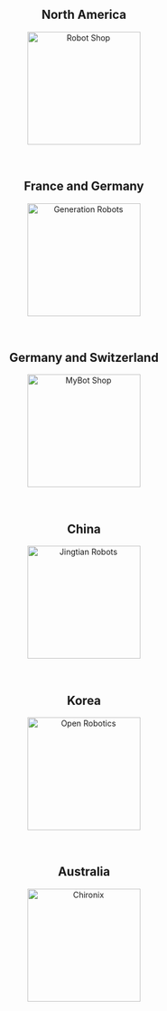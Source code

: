 <div style="display: flex; max-width:100%;flex-wrap:wrap;justify-content:space-around;">

  
  <div style="flex:1;flex-shrink:0;min-width:300px;margin:auto;text-align:center;">
  <table>
  <tr><h2 style="text-align:center">North America</h2></tr>
  <tr><a href="https://www.robotshop.com/"><img title="Robot Shop" src="{{ site.baseurl }}/assets/images/distributors/robotshoplogo.png" alt="Robot Shop" width="200px" /></a>
  </tr>
  </table>
  </div>


  <div style="flex:1;flex-shrink:0;min-width:300px;margin:auto;text-align:center;">
  <table>
  <tr><h2 style="text-align:center">France and Germany</h2></tr>
  <tr>
  <a href="https://www.generationrobots.com/en/"><img title="Generation Robots" src="{{ site.baseurl }}/assets/images/distributors/generationrobot_newlogo.png" alt="Generation Robots" width="200px" /></a>
  </tr>
  </table>
  </div>

  <div style="flex:1;flex-shrink:0;min-width:300px;margin:auto;text-align:center;">
  <table>
  <tr><h2 style="text-align:center">Germany and Switzerland</h2></tr>
  <tr>
  <a href="https://www.mybotshop.com/"><img title="MyBot Shop" src="{{ site.baseurl }}/assets/images/distributors/mybotshoplogo.png" alt="MyBot Shop" width="200px" /></a>
  </tr>
  </table>
  </div>

  <div style="flex:1;flex-shrink:0;min-width:300px;margin:auto;text-align:center;">
  <table>
  <tr><h2 style="text-align:center">China</h2></tr>
  <tr>
  <a href="http://www.jingtianrobots.com/"><img title="Jintian Robots" src="{{ site.baseurl }}/assets/images/distributors/jingtianrobotslogo.png" alt="Jingtian Robots" width="200px" /></a>
  </tr>
  </table>
  </div>
  
  <div style="flex:1;flex-shrink:0;min-width:300px;margin:auto;text-align:center;">
  <table>
  <tr><h2 style="text-align:center">Korea</h2></tr>
  <tr>
  <a href="https://www.roas.co.kr/"><img title="ROAS" src="{{ site.baseurl }}/assets/images/distributors/roaslogo.png" alt="Open Robotics" width="200px" /></a>
  </tr>
  </table>
  </div>

  <div style="flex:1;flex-shrink:0;min-width:300px;margin:auto;text-align:center;">
  <table>
  <tr><h2 style="text-align:center">Australia</h2></tr>
  <tr>
  <a href="https://chironix.com/"><img title="Chironix" src="{{ site.baseurl }}/assets/images/distributors/chironixlogo.png" alt="Chironix" width="200px" /></a>
  </tr>
  </table>
  </div>



</div>